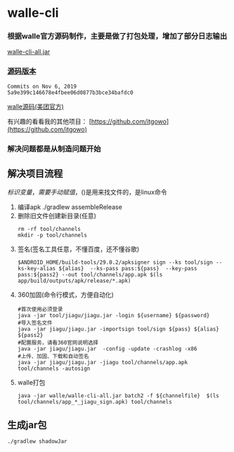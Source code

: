 # walle-cli

### 根据walle官方源码制作，主要是做了打包处理，增加了部分日志输出

[walle-cli-all.jar](walle-cli-all.jar)

### [源码版本](https://github.com/Meituan-Dianping/walle/commit/5a9e399c146678e4fbee06d0877b3bce34bafdc0)
 ```
Commits on Nov 6, 2019
5a9e399c146678e4fbee06d0877b3bce34bafdc0
 ```

[walle源码(美团官方)](https://github.com/Meituan-Dianping/walle)

有兴趣的看看我的其他项目： [https://github.com/itgowo](https://github.com/itgowo)


### 解决问题都是从制造问题开始
## 解决项目流程
${}标识变量，需要手动赋值，$()是用来找文件的，是linux命令
1. 编译apk ./gradlew assembleRelease
2. 删除旧文件创建新目录(任意)
    ```
    rm -rf tool/channels
    mkdir -p tool/channels
    ```
3. 签名(签名工具任意，不懂百度，还不懂谷歌)
    ```
    $ANDROID_HOME/build-tools/29.0.2/apksigner sign --ks tool/sign --ks-key-alias ${alias}  --ks-pass pass:${pass}  --key-pass pass:${pass2} --out tool/channels/app.apk $(ls app/build/outputs/apk/release/*.apk)
    ```
4. 360加固(命令行模式，方便自动化)
    ``` 
   #首次使用必须登录
    java -jar tool/jiagu/jiagu.jar -login ${username} ${password}
   #导入签名文件
   java -jar jiagu/jiagu.jar -importsign tool/sign ${pass} ${alias} ${pass2}
   #配置服务，请看360官网说明选择
   java -jar jiagu/jiagu.jar  -config -update -crashlog -x86
   #上传、加固、下载和自动签名
   java -jar jiagu/jiagu.jar -jiagu tool/channels/app.apk tool/channels -autosign
    ```
5. walle打包
    ``` 
    java -jar walle/walle-cli-all.jar batch2 -f ${channelfile}  $(ls tool/channels/app_*_jiagu_sign.apk) tool/channels
    ```
 
 
 ## 生成jar包  
 ```
./gradlew shadowJar
```